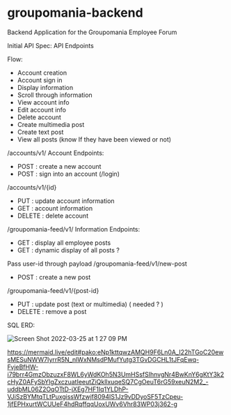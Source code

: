 # groupomania-backend
Backend Application for the Groupomania Employee Forum 

Initial API Spec: 
API Endpoints

Flow: 
- Account creation 
- Account sign in
- Display information
- Scroll through information
- View account info
- Edit account info
- Delete account
- Create multimedia post
- Create text post
- View all posts (know If they have been viewed or not)

/accounts/v1/
Account Endpoints:
- POST : create a new account
- POST : sign into an account (/login)

/accounts/v1/{id}
- PUT : update account information
- GET : account information
- DELETE  : delete account

/groupomania-feed/v1/
Information Endpoints:

- GET : display all employee posts
- GET : dynamic display of all posts  ? 

Pass user-id through payload
/groupomania-feed/v1/new-post
- POST : create a new post

/groupomania-feed/v1/{post-id}
- PUT :  update post (text or multimedia) ( needed ? )
- DELETE : remove a post 

SQL ERD:

![Screen Shot 2022-03-25 at 1 27 09 PM](https://user-images.githubusercontent.com/40476522/160180060-32b9cf73-283d-4700-b16d-e19fd712b64d.png)


https://mermaid.live/edit#pako:eNp1kttqwzAMQH9F6Ln0A_I22hTGoC20ewsMESuNWW7IyrrR5N_nlWxNMsdPMufYutg3TGvDGCHL1tJFqEwq-FvjeBfHW-i79brr4GmzObzuzxF8WL6yWdKOh5N3UmHSsfSIhnvgNr4BwKnY6gKtY3k2cHyZ0AFySbYIgZxczuatIeeutZiQkllxuqeSQ7CgOeuT6rG59xeuN2M2_-uddbML06Z2OqOTtD-jXEg7HF1Iq1YLDhP-VJiSzBYMtqTLtPuxgissWfzwjf8094IS1Jz9vDDyoSF5TzCpeu-1jfEPHxurtWCUUeF4hdRqffqqUoxUWv6Vhr83WP03j362-g

